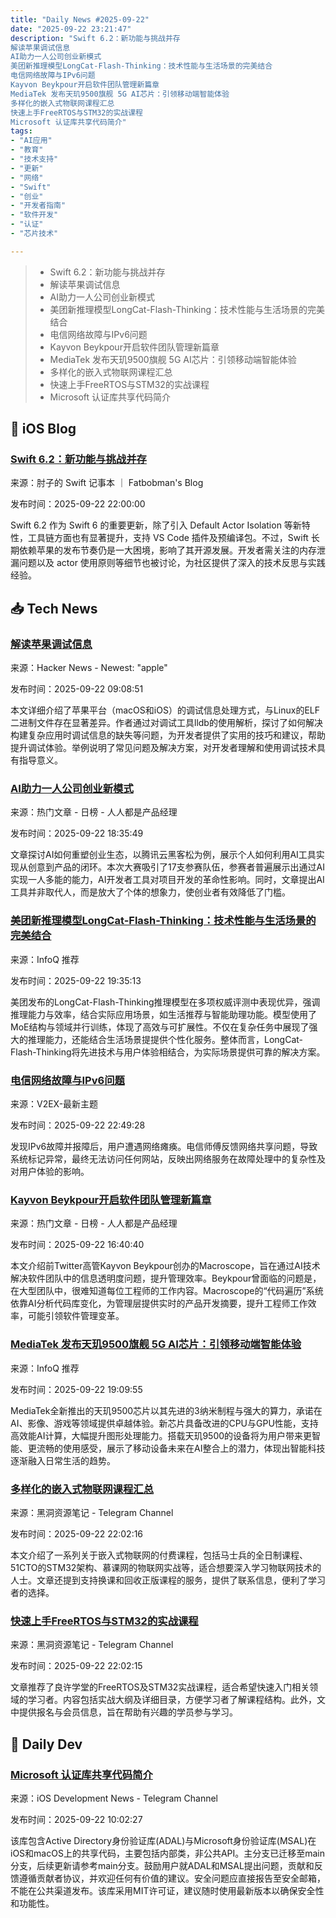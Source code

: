 ```yaml
---
title: "Daily News #2025-09-22"
date: "2025-09-22 23:21:47"
description: "Swift 6.2：新功能与挑战并存
解读苹果调试信息
AI助力一人公司创业新模式
美团新推理模型LongCat-Flash-Thinking：技术性能与生活场景的完美结合
电信网络故障与IPv6问题
Kayvon Beykpour开启软件团队管理新篇章
MediaTek 发布天玑9500旗舰 5G AI芯片：引领移动端智能体验
多样化的嵌入式物联网课程汇总
快速上手FreeRTOS与STM32的实战课程
Microsoft 认证库共享代码简介"
tags: 
- "AI应用"
- "教育"
- "技术支持"
- "更新"
- "网络"
- "Swift"
- "创业"
- "开发者指南"
- "软件开发"
- "认证"
- "芯片技术"

---
```


> - Swift 6.2：新功能与挑战并存
> - 解读苹果调试信息
> - AI助力一人公司创业新模式
> - 美团新推理模型LongCat-Flash-Thinking：技术性能与生活场景的完美结合
> - 电信网络故障与IPv6问题
> - Kayvon Beykpour开启软件团队管理新篇章
> - MediaTek 发布天玑9500旗舰 5G AI芯片：引领移动端智能体验
> - 多样化的嵌入式物联网课程汇总
> - 快速上手FreeRTOS与STM32的实战课程
> - Microsoft 认证库共享代码简介

## 🍎 iOS Blog

### [Swift 6.2：新功能与挑战并存](https://fatbobman.com/zh/weekly/issue-103/)

来源：肘子的 Swift 记事本 ｜ Fatbobman's Blog

发布时间：2025-09-22 22:00:00

Swift 6.2 作为 Swift 6 的重要更新，除了引入 Default Actor Isolation 等新特性，工具链方面也有显著提升，支持 VS Code 插件及预编译包。不过，Swift 长期依赖苹果的发布节奏仍是一大困境，影响了其开源发展。开发者需关注的内存泄漏问题以及 actor 使用原则等细节也被讨论，为社区提供了深入的技术反思与实践经验。

## 📥 Tech News

### [解读苹果调试信息](https://www.smileykeith.com/2025/09/21/understanding-apple-debug-info/)

来源：Hacker News - Newest: "apple"

发布时间：2025-09-22 09:08:51

本文详细介绍了苹果平台（macOS和iOS）的调试信息处理方式，与Linux的ELF二进制文件存在显著差异。作者通过对调试工具lldb的使用解析，探讨了如何解决构建复杂应用时调试信息的缺失等问题，为开发者提供了实用的技巧和建议，帮助提升调试体验。举例说明了常见问题及解决方案，对开发者理解和使用调试技术具有指导意义。

### [AI助力一人公司创业新模式](https://www.woshipm.com/ai/6272183.html)

来源：热门文章 - 日榜 - 人人都是产品经理

发布时间：2025-09-22 18:35:49

文章探讨AI如何重塑创业生态，以腾讯云黑客松为例，展示个人如何利用AI工具实现从创意到产品的闭环。本次大赛吸引了17支参赛队伍，参赛者普遍展示出通过AI实现一人多能的能力，AI开发者工具对项目开发的革命性影响。同时，文章提出AI工具并非取代人，而是放大了个体的想象力，使创业者有效降低了门槛。

### [美团新推理模型LongCat-Flash-Thinking：技术性能与生活场景的完美结合](https://www.infoq.cn/article/Wihe9jpBjQPmHyDlVX0Q)

来源：InfoQ 推荐

发布时间：2025-09-22 19:35:13

美团发布的LongCat-Flash-Thinking推理模型在多项权威评测中表现优异，强调推理能力与效率，结合实际应用场景，如生活推荐与智能助理功能。模型使用了MoE结构与领域并行训练，体现了高效与可扩展性。不仅在复杂任务中展现了强大的推理能力，还能结合生活场景提提供个性化服务。整体而言，LongCat-Flash-Thinking将先进技术与用户体验相结合，为实际场景提供可靠的解决方案。

### [电信网络故障与IPv6问题](https://www.v2ex.com/t/1161153)

来源：V2EX-最新主题

发布时间：2025-09-22 22:49:28

发现IPv6故障并报障后，用户遭遇网络瘫痪。电信师傅反馈网络共享问题，导致系统标记异常，最终无法访问任何网站，反映出网络服务在故障处理中的复杂性及对用户体验的影响。

### [Kayvon Beykpour开启软件团队管理新篇章](https://www.woshipm.com/ai/6272136.html)

来源：热门文章 - 日榜 - 人人都是产品经理

发布时间：2025-09-22 16:40:40

本文介绍前Twitter高管Kayvon Beykpour创办的Macroscope，旨在通过AI技术解决软件团队中的信息透明度问题，提升管理效率。Beykpour曾面临的问题是，在大型团队中，很难知道每位工程师的工作内容。Macroscope的“代码遍历”系统依靠AI分析代码库变化，为管理层提供实时的产品开发摘要，提升工程师工作效率，可能引领软件管理变革。

### [MediaTek 发布天玑9500旗舰 5G AI芯片：引领移动端智能体验](https://www.infoq.cn/article/FBWXHWIb2ojOWccE39ML)

来源：InfoQ 推荐

发布时间：2025-09-22 19:09:55

MediaTek全新推出的天玑9500芯片以其先进的3纳米制程与强大的算力，承诺在AI、影像、游戏等领域提供卓越体验。新芯片具备改进的CPU与GPU性能，支持高效能AI计算，大幅提升图形处理能力。搭载天玑9500的设备将为用户带来更智能、更流畅的使用感受，展示了移动设备未来在AI整合上的潜力，体现出智能科技逐渐融入日常生活的趋势。

### [多样化的嵌入式物联网课程汇总](https://t.me/piracy6/32771)

来源：黑洞资源笔记 - Telegram Channel

发布时间：2025-09-22 22:02:16

本文介绍了一系列关于嵌入式物联网的付费课程，包括马士兵的全日制课程、51CTO的STM32架构、慕课网的物联网实战等，适合想要深入学习物联网技术的人士。文章还提到支持换课和回收正版课程的服务，提供了联系信息，便利了学习者的选择。

### [快速上手FreeRTOS与STM32的实战课程](https://t.me/piracy6/32765)

来源：黑洞资源笔记 - Telegram Channel

发布时间：2025-09-22 22:02:15

文章推荐了良许学堂的FreeRTOS及STM32实战课程，适合希望快速入门相关领域的学习者。内容包括实战大纲及详细目录，方便学习者了解课程结构。此外，文中提供报名与会员信息，旨在帮助有兴趣的学员参与学习。

## 💾 Daily Dev

### [Microsoft 认证库共享代码简介](https://github.com/AzureAD/microsoft-authentication-library-common-for-objc)

来源：iOS Development News - Telegram Channel

发布时间：2025-09-22 10:02:27

该库包含Active Directory身份验证库(ADAL)与Microsoft身份验证库(MSAL)在iOS和macOS上的共享代码，主要包括内部类，非公共API。主分支已迁移至main分支，后续更新请参考main分支。鼓励用户就ADAL和MSAL提出问题，贡献和反馈遵循贡献者协议，并欢迎任何有价值的建议。安全问题应直接报告至安全邮箱，不能在公共渠道发布。该库采用MIT许可证，建议随时使用最新版本以确保安全性和功能性。
